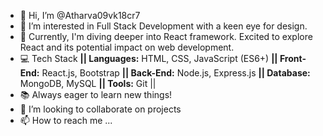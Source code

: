 - 👋 Hi, I’m @Atharva09vk18cr7
- 👀 I’m interested in Full Stack Development with a keen eye for design.
- 🌱 Currently, I'm diving deeper into React framework. Excited to explore React and its potential impact on web development.
- 💻 Tech Stack
      **|| Languages:** HTML, CSS, JavaScript (ES6+)
      **|| Front-End:** React.js, Bootstrap
      **|| Back-End:** Node.js, Express.js
      **|| Database:** MongoDB, MySQL
      **|| Tools:** Git ||
- 📚 Always eager to learn new things!
- 💞️ I’m looking to collaborate on projects
- 📫 How to reach me ...

<!---
Atharva09vk18cr7/Atharva09vk18cr7 is a ✨ special ✨ repository because its `README.md` (this file) appears on your GitHub profile.
You can click the Preview link to take a look at your changes.
--->
